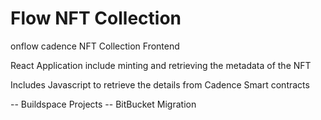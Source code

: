 # Flow NFT Collection

onflow cadence NFT Collection Frontend

React Application include minting and retrieving the metadata of the NFT

Includes Javascript to retrieve the details from Cadence Smart contracts


-- Buildspace Projects
-- BitBucket Migration

